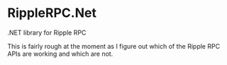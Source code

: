 RippleRPC.Net
=============

.NET library for Ripple RPC

This is fairly rough at the moment as I figure out which of the Ripple RPC APIs are working and which are not.


